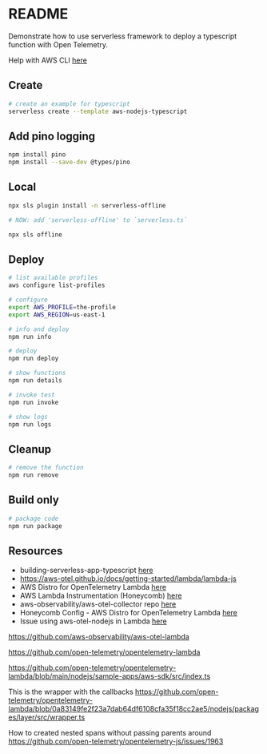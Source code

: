 # README

Demonstrate how to use serverless framework to deploy a typescript function with Open Telemetry.  

Help with AWS CLI [here](https://github.com/chrisguest75/shell_examples/blob/master/33_awscli/README.md)  

## Create

```sh
# create an example for typescript
serverless create --template aws-nodejs-typescript     
```

## Add pino logging

```sh
npm install pino     
npm install --save-dev @types/pino   
```

## Local

```sh
npx sls plugin install -n serverless-offline     

# NOW: add 'serverless-offline' to `serverless.ts`

npx sls offline    
```

## Deploy

```sh
# list available profiles
aws configure list-profiles  

# configure
export AWS_PROFILE=the-profile
export AWS_REGION=us-east-1

# info and deploy
npm run info

# deploy
npm run deploy
```

```sh
# show functions
npm run details

# invoke test
npm run invoke

# show logs 
npm run logs
```

## Cleanup

```sh
# remove the function
npm run remove
```

## Build only

```sh
# package code
npm run package
```

## Resources

* building-serverless-app-typescript [here](https://blog.logrocket.com/building-serverless-app-typescript/)  
* https://aws-otel.github.io/docs/getting-started/lambda/lambda-js
* AWS Distro for OpenTelemetry Lambda [here](https://aws-otel.github.io/docs/getting-started/lambda)  
* AWS Lambda Instrumentation (Honeycomb) [here](https://docs.honeycomb.io/getting-data-in/integrations/aws/aws-lambda/)  
* aws-observability/aws-otel-collector repo [here](https://github.com/aws-observability/aws-otel-collector)
* Honeycomb Config - AWS Distro for OpenTelemetry Lambda [here](https://aws-otel.github.io/docs/components/otlp-exporter#honeycomb)
* Issue using aws-otel-nodejs in Lambda [here](https://github.com/aws-observability/aws-otel-lambda/issues/99)


https://github.com/aws-observability/aws-otel-lambda

https://github.com/open-telemetry/opentelemetry-lambda

https://github.com/open-telemetry/opentelemetry-lambda/blob/main/nodejs/sample-apps/aws-sdk/src/index.ts

This is the wrapper with the callbacks
https://github.com/open-telemetry/opentelemetry-lambda/blob/0a83149fe2f23a7dab64df6108cfa35f18cc2ae5/nodejs/packages/layer/src/wrapper.ts

How to created nested spans without passing parents around
https://github.com/open-telemetry/opentelemetry-js/issues/1963
